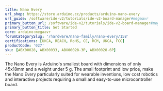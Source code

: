 ```yaml
---
title: Nano Every
url_shop: https://store.arduino.cc/products/arduino-nano-every
url_guide: /software/ide-v2/tutorials/ide-v2-board-manager#megaavr
primary_button_url: /software/ide-v2/tutorials/ide-v2-board-manager#megaavr
primary_button_title: Get Started
core: arduino:megaavr
forumCategorySlug: '/hardware/nano-family/nano-every/158'
certifications: [UKCA, REACH, RoHS, CE, RCM, UKCA, FCC]
productCode: '027'
sku: [ABX00028, ABX00033, ABX00028-3P, ABX00028-6P]
---
```


The Nano Every is Arduino's smallest board with dimensions of only 45x18mm and a weight under 5 g. The small footprint and low price, make the Nano Every particularly suited for wearable inventions, low cost robotics and interactive projects requiring a small and easy-to-use microcontroller board.
